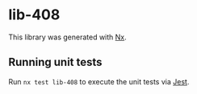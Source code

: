 # lib-408

This library was generated with [Nx](https://nx.dev).

## Running unit tests

Run `nx test lib-408` to execute the unit tests via [Jest](https://jestjs.io).
